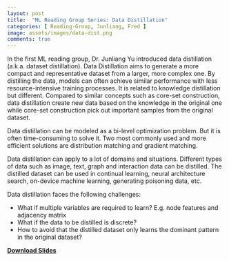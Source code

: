 ```yaml
---
layout: post
title:  "ML Reading Group Series: Data Distillation"
categories: [ Reading-Group, Junliang, Fred ]
image: assets/images/data-dist.png
comments: true
---
```


In the first ML reading group, Dr. Junliang Yu introduced data distillation (a.k.a. dataset distillation). Data Distillation aims to generate a more compact and representative dataset from a larger, more complex one. By distilling the data, models can often achieve similar performance with less resource-intensive training processes. It is related to knowledge distillation but different. Compared to similar concepts such as core-set construction, data distillation create new data based on the knowledge in the original one while core-set construction pick out important samples from the original dataset. 

Data distillation can be modeled as a bi-level optimization problem. But it is often time-consuming to solve it. Two most commonly used and more efficient solutions are distribution matching and gradient matching.

Data distillation can apply to a lot of domains and situations. Different types of data such as image, text, graph and interaction data can be distilled. The distilled dataset can be used in continual learning, neural architecture search, on-device machine learning, generating poisoning data, etc.

Data distillation faces the following challenges:

+ What if multiple variables are required to learn? E.g. node features and adjacency matrix
+ What if the data to be distilled is discrete?
+ How to avoid that the distilled dataset only learns the dominant pattern in the original dataset?

[**Download Slides**](https://CIRES-Archive.github.io/assets/data-distillation.pptx)
